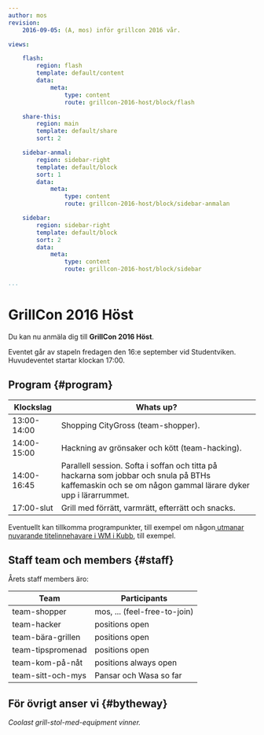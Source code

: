 ```yaml
---
author: mos
revision:
    2016-09-05: (A, mos) inför grillcon 2016 vår.

views:

    flash:
        region: flash
        template: default/content
        data:
            meta:
                type: content
                route: grillcon-2016-host/block/flash

    share-this:
        region: main
        template: default/share
        sort: 2

    sidebar-anmal:
        region: sidebar-right
        template: default/block
        sort: 1
        data:
            meta:
                type: content
                route: grillcon-2016-host/block/sidebar-anmalan

    sidebar:
        region: sidebar-right
        template: default/block
        sort: 2
        data:
            meta:
                type: content
                route: grillcon-2016-host/block/sidebar

...
```

GrillCon 2016 Höst
===============================

Du kan nu anmäla dig till **GrillCon 2016 Höst**.

Eventet går av stapeln fredagen den 16:e september vid Studentviken. Huvudeventet startar klockan 17:00.



Program {#program}
-------------------------------

| Klockslag         | Whats up?                          |
|-------------------|------------------------------------|
| 13:00-14:00       | Shopping CityGross (team-shopper).                |
| 14:00-15:00       | Hackning av grönsaker och kött (team-hacking).    |
| 14:00-16:45       | Parallell session. Softa i soffan och titta på hackarna som jobbar och snula på BTHs kaffemaskin och se om någon gammal lärare dyker upp i lärarrummet. |
| 17:00-slut        | Grill med förrätt, varmrätt, efterrätt och snacks. |

Eventuellt kan tillkomma programpunkter, till exempel om någon[ utmanar nuvarande titelinnehavare i WM i Kubb](blogg/webbprogrammeringsmasterskap-i-kubb), till exempel.



Staff team och members {#staff}
-------------------------------

Årets staff members äro:

| Team              | Participants                       |
|-------------------|------------------------------------|
| team-shopper      | mos, ... (feel-free-to-join)       |
| team-hacker       | positions open                     |
| team-bära-grillen | positions open                     |
| team-tipspromenad | positions open                     |
| team-kom-på-nåt   | positions always open              |
| team-sitt-och-mys | Pansar och Wasa so far             |



För övrigt anser vi {#bytheway}
------------------------------

*Coolast grill-stol-med-equipment vinner.*
